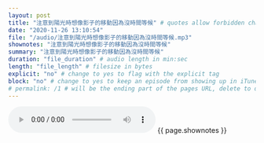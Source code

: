 ```yaml
---
layout: post
title: "注意到陽光時想像影子的移動因為沒時間等候" # quotes allow forbidden characters like the colon
date: "2020-11-26 13:10:54"
file: "/audio/注意到陽光時想像影子的移動因為沒時間等候.mp3"
shownotes: "注意到陽光時想像影子的移動因為沒時間等候"
summary: "注意到陽光時想像影子的移動因為沒時間等候"
duration: "file_duration" # audio length in min:sec
length: "file_length" # filesize in bytes
explicit: "no" # change to yes to flag with the explicit tag
block: "no" # change to yes to keep an episode from showing up in iTunes
# permalink: /1 # will be the ending part of the pages URL, delete to default to the title
---
```


<audio controls>
<source src="{{site.url}}{{site.baseurl}}{{ page.file }}" type="audio/x-mp3">
Your browser does not support the audio element.
</audio>
{{ page.shownotes }}
